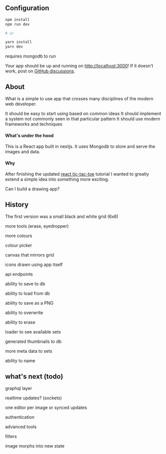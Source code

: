 ## Configuration

```bash
npm install
npm run dev

# or

yarn install
yarn dev
```

requires mongodb to run

Your app should be up and running on [http://localhost:3000](http://localhost:3000)! If it doesn't work, post on [GitHub discussions](https://github.com/vercel/next.js/discussions).


## About

What is a simple to use app that crosses many disciplines of the modern web developer.

It should be easy to start using based on common ideas
It should implement a system not commonly seen in that particular pattern
It should use modern frameworks and techniques

#### What's under the hood

This is a React app built in nextjs. It uses Mongodb to store and serve the images and data.

#### Why

After finishing the updated [react tic-tac-toe](https://react.dev/learn/tutorial-tic-tac-toe) tutorial I wanted to greatly extend a simple idea into something more exciting.

Can I build a drawing app?

## History

The first version was a small black and white grid (6x6)

more tools (erase, eyedropper)

more colours

colour picker

canvas that mirrors grid

icons drawn using app itself

api endpoints

ability to save to db

ability to load from db

ability to save as a PNG

ability to overwrite

ability to erase

loader to see available sets

generated thumbnails to db

more meta data to sets

ability to name

## what's next (todo)

graphql layer

realtime updates? (sockets)

one editor per image or synced updates

authentication

advanced tools

filters

image morphs into new state